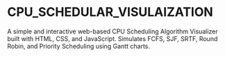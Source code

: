# CPU_SCHEDULAR_VISULAIZATION
A simple and interactive web-based CPU Scheduling Algorithm Visualizer built with HTML, CSS, and JavaScript. Simulates FCFS, SJF, SRTF, Round Robin, and Priority Scheduling using Gantt charts.
